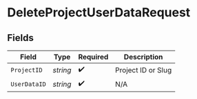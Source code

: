 # DeleteProjectUserDataRequest


## Fields

| Field              | Type               | Required           | Description        |
| ------------------ | ------------------ | ------------------ | ------------------ |
| `ProjectID`        | *string*           | :heavy_check_mark: | Project ID or Slug |
| `UserDataID`       | *string*           | :heavy_check_mark: | N/A                |